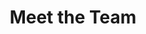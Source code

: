 ---
title: Meet the Team
layout: teams
description: Greg Kalik and Josh Weil are two qualified political operators with many decades of experience working on Capitol Hill between them
permalink: "/team/"
intro_image: "images/sad-bill.png"
intro_image_hide_on_mobile: false
---